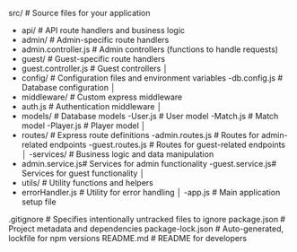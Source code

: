 src/ # Source files for your application
- api/ # API route handlers and business logic
- admin/ # Admin-specific route handlers
- admin.controller.js # Admin controllers (functions to handle requests)
- guest/ # Guest-specific route handlers
- guest.controller.js # Guest controllers
│ 
- config/ # Configuration files and environment variables
-db.config.js # Database configuration
│ 
- middleware/ # Custom express middleware
- auth.js # Authentication middleware
│ 
- models/ # Database models
-User.js # User model
-Match.js # Match model
-Player.js # Player model
│ 
- routes/ # Express route definitions
-admin.routes.js # Routes for admin-related endpoints
-guest.routes.js # Routes for guest-related endpoints
│ 
-services/ # Business logic and data manipulation
- admin.service.js# Services for admin functionality
-guest.service.js# Services for guest functionality
│ 
- utils/ # Utility functions and helpers
- errorHandler.js # Utility for error handling
│ 
-app.js # Main application setup file

.gitignore # Specifies intentionally untracked files to ignore
package.json # Project metadata and dependencies
package-lock.json # Auto-generated, lockfile for npm versions
README.md # README for developers
